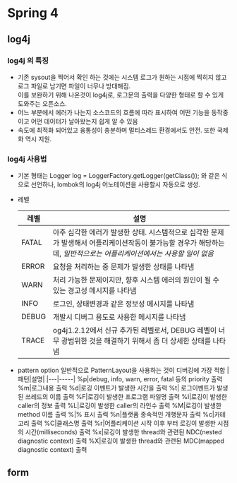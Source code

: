 # Spring 4

## log4j

### log4j 의 특징

  - 기존 sysout을 찍어서 확인 하는 것에는 시스템 로그가 원하는 시점에 찍히지 않고 로그 파일로 남기면 파일이 너무나 방대해짐.  
  이를 보완하기 위해 나온것이 log4j로, 로그문의 출력을 다양한 형태로 할 수 있게 도와주는 오픈소스.
  - 어느 부분에서 에러가 나는지 소스코드의 흐름에 따라 표시하여 어떤 기능을 동작중이고 어떤 데이터가 날아왔는지 쉽게 알 수 있음
  - 속도에 최적화 되어있고 융통성이 충분하며 멀티스레드 환경에서도 안전. 또한 국제화 역시 지원.
  
### log4j 사용법 

- 기본 형태는  Logger log = LoggerFactory.getLogger(getClass()); 와 같은 식으로 선언하나, lombok의 log4j 어노테이션을 사용할시
자동으로 생성.
- 레벨
  
  
  |레벨|설명|
  |---|---|
  | FATAL|아주 심각한 에러가 발생한 상태. 시스템적으로 심각한 문제가 발생해서 어플리케이션작동이 불가능할 경우가 해당하는데, *일반적으로는 어플리케이션에서는 사용할 일이 없음*|
  | ERROR|요청을 처리하는 중 문제가 발생한 상태를 나타냄|
  | WARN |처리 가능한 문제이지만, 향후 시스템 에러의 원인이 될 수 있는 경고성 메시지를 나타냄|
  | INFO |로그인, 상태변경과 같은 정보성 메시지를 나타냄|
  | DEBUG|개발시 디버그 용도로 사용한 메시지를 나타냄|
  | TRACE|og4j1.2.12에서 신규 추가된 레벨로서, DEBUG 레벨이 너무 광범위한 것을 해결하기 위해서 좀 더 상세한 상태를 나타냄|
- pattern option
    일반적으로 PatternLayout을 사용하는 것이 디버깅에 가장 적합
  |패턴|설명|
  |---|-----|
 %p|debug, info, warn, error, fatal 등의 priority 출력
 %m|로그내용 출력
 %d|로깅 이벤트가 발생한 시간을 출력
 %t| 로그이벤트가 발생된 쓰레드의 이름 출력
 %F|로깅이 발생한 프로그램 파일명 출력
 %l|로깅이 발생한 caller의 정보 출력
 %L|로깅이 발생한 caller의 라인수 출력
 %M|로깅이 발생한 method 이름 출력
 %|% 표시 출력
 %n|플랫폼 종속적인 개행문자 출력
 %c|카테고리 출력
 %C|클래스명 출력
 %r|어플리케이션 시작 이후 부터 로깅이 발생한 시점의 시간(milliseconds) 출력
 %x|로깅이 발생한 thread와 관련된 NDC(nested diagnostic context) 출력
 %X|로깅이 발생한 thread와 관련된 MDC(mapped diagnostic context) 출력




## form

